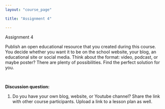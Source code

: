 ```yaml
---
layout: "course_page"

title: "Assignment 4"

---
```


<div class="text-center screen-title">
Assignment 4
</div>

<div class="screen-content">
  <p>
Publish an open educational resource that you created during this course. You decide whether you want it to be on the school website, your blog, an educational site or social media. Think about the format: video, podcast, or maybe poster? There are plenty of possibilities. Find the perfect solution for you.
  </p>
  &nbsp;
<!-- <p>
 We invite you to take a quiz about Creative Commons.
  </p>
<p>
<div class="row">
  <div class="col-md-12 col-xs-12">
   <div class="embed-responsive embed-responsive-16by9"> 
   <iframe src="https://learningapps.org/watch?v=piep84mok18" style="border:0px;width:100%;height:100%" webkitallowfullscreen="true" mozallowfullscreen="true"></iframe></div></div>
</div>
 </p> -->
&nbsp;
<p>
  <strong> Discussion question: </strong>
 </p> 
 <p>
  <ol>
<li class="number">Do you have your own blog, website, or Youtube channel? Share the link with other course participants. Upload a link to a lesson plan as well.</li>

</ol>
 </p> 
</div> 


